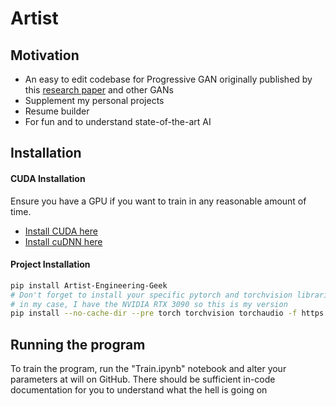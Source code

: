# Artist
## Motivation
- An easy to edit codebase for Progressive GAN originally published by this [research paper][Progressive GAN Research Paper] and other GANs
- Supplement my personal projects
- Resume builder
- For fun and to understand state-of-the-art AI

## Installation
#### CUDA Installation
Ensure you have a GPU if you want to train in any reasonable amount of time.
- [Install CUDA here][CUDA Install]
- [Install cuDNN here][cuDNN Install]
#### Project Installation
```sh
pip install Artist-Engineering-Geek
# Don't forget to install your specific pytorch and torchvision libraries for your gpu
# in my case, I have the NVIDIA RTX 3090 so this is my version
pip install --no-cache-dir --pre torch torchvision torchaudio -f https://download.pytorch.org/whl/nightly/cu112/torch_nightly.html
```

## Running the program
To train the program, run the "Train.ipynb" notebook and alter your parameters at will on GitHub.
There should be sufficient in-code documentation for you to understand what the hell is going on

   [CUDA Install]: <https://developer.nvidia.com/cuda-downloads>
   [cuDNN Install]: <https://docs.nvidia.com/deeplearning/cudnn/install-guide/index.html>
   [Progressive GAN Research Paper]: <https://arxiv.org/abs/1710.10196>